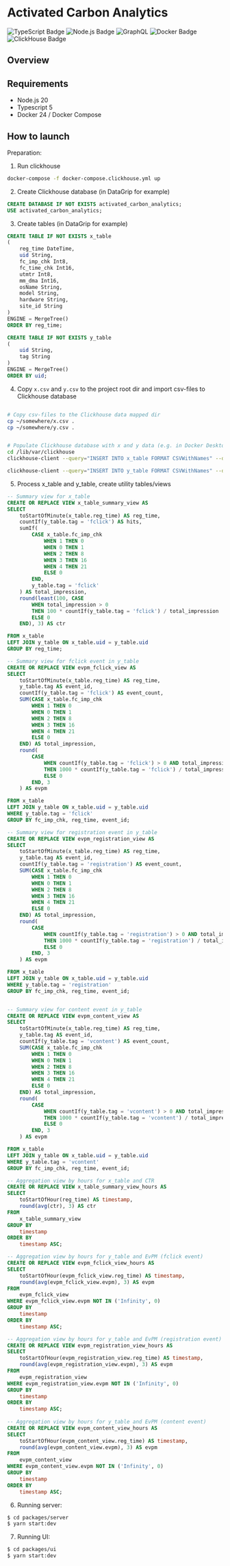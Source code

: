 # Activated Carbon Analytics
![TypeScript Badge](https://img.shields.io/badge/TypeScript-3178C6?logo=typescript&logoColor=fff&style=flat)
![Node.js Badge](https://img.shields.io/badge/Node.js-393?logo=nodedotjs&logoColor=fff&style=flat)
![GraphQL](https://img.shields.io/badge/-GraphQL-E10098?style=flat&logo=graphql&logoColor=white)
![Docker Badge](https://img.shields.io/badge/Docker-2496ED?logo=docker&logoColor=fff&style=flat)
![ClickHouse Badge](https://img.shields.io/badge/ClickHouse-FFCC01?logo=clickhouse&logoColor=000&style=flat)

## Overview

## Requirements

- Node.js 20
- Typescript 5
- Docker 24 / Docker Compose

## How to launch

Preparation:
1. Run clickhouse
```bash
docker-compose -f docker-compose.clickhouse.yml up
```
2. Create Clickhouse database (in DataGrip for example)
```sql
CREATE DATABASE IF NOT EXISTS activated_carbon_analytics;
USE activated_carbon_analytics;
```
3. Create tables (in DataGrip for example)
```sql
CREATE TABLE IF NOT EXISTS x_table
(
    reg_time DateTime,
    uid String,
    fc_imp_chk Int8,
    fc_time_chk Int16,
    utmtr Int8,
    mm_dma Int16,
    osName String,
    model String,
    hardware String,
    site_id String
)
ENGINE = MergeTree()
ORDER BY reg_time;

CREATE TABLE IF NOT EXISTS y_table
(
    uid String,
    tag String
)
ENGINE = MergeTree()
ORDER BY uid;
```
4. Copy `x.csv` and `y.csv` to the project root dir and import csv-files to Clickhouse database
```bash

# Copy csv-files to the Clickhouse data mapped dir
cp ~/somewhere/x.csv .
cp ~/somewhere/y.csv .


# Populate Clickhouse database with x and y data (e.g. in Docker Desktop terminal)
cd /lib/var/clickhouse
clickhouse-client --query="INSERT INTO x_table FORMAT CSVWithNames" --database=activated_carbon_analytics < x.csv

clickhouse-client --query="INSERT INTO y_table FORMAT CSVWithNames" --database=activated_carbon_analytics < y.csv
```

5. Process x_table and y_table, create utility tables/views
```sql
-- Summary view for x_table
CREATE OR REPLACE VIEW x_table_summary_view AS
SELECT
    toStartOfMinute(x_table.reg_time) AS reg_time,
    countIf(y_table.tag = 'fclick') AS hits,
    sumIf(
        CASE x_table.fc_imp_chk
            WHEN 1 THEN 0
            WHEN 0 THEN 1
            WHEN 2 THEN 8
            WHEN 3 THEN 16
            WHEN 4 THEN 21
            ELSE 0
        END,
        y_table.tag = 'fclick'
    ) AS total_impression,
    round(least(100, CASE
        WHEN total_impression > 0
        THEN 100 * countIf(y_table.tag = 'fclick') / total_impression
        ELSE 0
    END), 3) AS ctr

FROM x_table
LEFT JOIN y_table ON x_table.uid = y_table.uid
GROUP BY reg_time;

-- Summary view for fclick event in y_table
CREATE OR REPLACE VIEW evpm_fclick_view AS
SELECT
    toStartOfMinute(x_table.reg_time) AS reg_time,
    y_table.tag AS event_id,
    countIf(y_table.tag = 'fclick') AS event_count,
    SUM(CASE x_table.fc_imp_chk
        WHEN 1 THEN 0
        WHEN 0 THEN 1
        WHEN 2 THEN 8
        WHEN 3 THEN 16
        WHEN 4 THEN 21
        ELSE 0
    END) AS total_impression,
    round(
        CASE
            WHEN countIf(y_table.tag = 'fclick') > 0 AND total_impression > 0
            THEN 1000 * countIf(y_table.tag = 'fclick') / total_impression / fc_imp_chk
            ELSE 0
        END, 3
    ) AS evpm

FROM x_table
LEFT JOIN y_table ON x_table.uid = y_table.uid
WHERE y_table.tag = 'fclick'
GROUP BY fc_imp_chk, reg_time, event_id;

-- Summary view for registration event in y_table
CREATE OR REPLACE VIEW evpm_registration_view AS
SELECT
    toStartOfMinute(x_table.reg_time) AS reg_time,
    y_table.tag AS event_id,
    countIf(y_table.tag = 'registration') AS event_count,
    SUM(CASE x_table.fc_imp_chk
        WHEN 1 THEN 0
        WHEN 0 THEN 1
        WHEN 2 THEN 8
        WHEN 3 THEN 16
        WHEN 4 THEN 21
        ELSE 0
    END) AS total_impression,
    round(
        CASE
            WHEN countIf(y_table.tag = 'registration') > 0 AND total_impression > 0
            THEN 1000 * countIf(y_table.tag = 'registration') / total_impression / fc_imp_chk
            ELSE 0
        END, 3
    ) AS evpm

FROM x_table
LEFT JOIN y_table ON x_table.uid = y_table.uid
WHERE y_table.tag = 'registration'
GROUP BY fc_imp_chk, reg_time, event_id;


-- Summary view for content event in y_table
CREATE OR REPLACE VIEW evpm_content_view AS
SELECT
    toStartOfMinute(x_table.reg_time) AS reg_time,
    y_table.tag AS event_id,
    countIf(y_table.tag = 'vcontent') AS event_count,
    SUM(CASE x_table.fc_imp_chk
        WHEN 1 THEN 0
        WHEN 0 THEN 1
        WHEN 2 THEN 8
        WHEN 3 THEN 16
        WHEN 4 THEN 21
        ELSE 0
    END) AS total_impression,
    round(
        CASE
            WHEN countIf(y_table.tag = 'vcontent') > 0 AND total_impression > 0
            THEN 1000 * countIf(y_table.tag = 'vcontent') / total_impression / fc_imp_chk
            ELSE 0
        END, 3
    ) AS evpm

FROM x_table
LEFT JOIN y_table ON x_table.uid = y_table.uid
WHERE y_table.tag = 'vcontent'
GROUP BY fc_imp_chk, reg_time, event_id;

-- Aggregation view by hours for x_table and CTR
CREATE OR REPLACE VIEW x_table_summary_view_hours AS
SELECT
    toStartOfHour(reg_time) AS timestamp,
    round(avg(ctr), 3) AS ctr
FROM
    x_table_summary_view
GROUP BY
    timestamp
ORDER BY
    timestamp ASC;

-- Aggregation view by hours for y_table and EvPM (fclick event)    
CREATE OR REPLACE VIEW evpm_fclick_view_hours AS
SELECT
    toStartOfHour(evpm_fclick_view.reg_time) AS timestamp,
    round(avg(evpm_fclick_view.evpm), 3) AS evpm
FROM
    evpm_fclick_view 
WHERE evpm_fclick_view.evpm NOT IN ('Infinity', 0)   
GROUP BY
    timestamp
ORDER BY
    timestamp ASC;

-- Aggregation view by hours for y_table and EvPM (registration event)        
CREATE OR REPLACE VIEW evpm_registration_view_hours AS
SELECT
    toStartOfHour(evpm_registration_view.reg_time) AS timestamp,
    round(avg(evpm_registration_view.evpm), 3) AS evpm
FROM
    evpm_registration_view
WHERE evpm_registration_view.evpm NOT IN ('Infinity', 0)   
GROUP BY
    timestamp
ORDER BY
    timestamp ASC;
        
-- Aggregation view by hours for y_table and EvPM (content event)            
CREATE OR REPLACE VIEW evpm_content_view_hours AS
SELECT
    toStartOfHour(evpm_content_view.reg_time) AS timestamp,
    round(avg(evpm_content_view.evpm), 3) AS evpm
FROM
    evpm_content_view
WHERE evpm_content_view.evpm NOT IN ('Infinity', 0)   
GROUP BY
    timestamp
ORDER BY
    timestamp ASC;   
```

6. Running server:
```bash
$ cd packages/server
$ yarn start:dev
```

7. Running UI:
```bash
$ cd packages/ui
$ yarn start:dev
```
